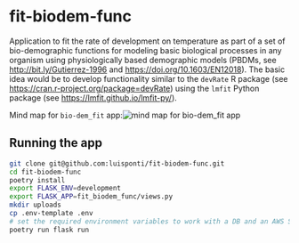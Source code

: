 # fit-biodem-func

Application to fit the rate of development on temperature as part of a set of bio-demographic functions for modeling basic biological processes in any organism using physiologically based demographic models (PBDMs, see <http://bit.ly/Gutierrez-1996> and <https://doi.org/10.1603/EN12018>). The basic idea would be to develop functionality similar to the `devRate` R package (see <https://cran.r-project.org/package=devRate>) using the `lmfit` Python package (see <https://lmfit.github.io/lmfit-py/>).

Mind map for `bio-dem_fit` app:![mind map for `bio-dem_fit` app](https://user-images.githubusercontent.com/40238010/113409093-dad74400-93b0-11eb-92b5-2d1df2e6dea2.png)

## Running the app

```bash
git clone git@github.com:luisponti/fit-biodem-func.git
cd fit-biodem-func
poetry install
export FLASK_ENV=development
export FLASK_APP=fit_biodem_func/views.py
mkdir uploads
cp .env-template .env
# set the required environment variables to work with a DB and an AWS S3 bucket
poetry run flask run
```
